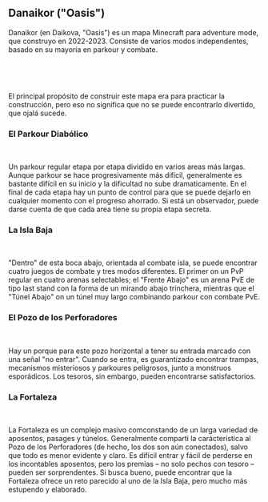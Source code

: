 <BackToOther></BackToOther>

## Danaikor ("Oasis")

Danaikor (en Daikova, "Oasis") es un mapa Minecraft para adventure mode, que construyo en 2022-2023. Consiste de varios modos independentes, basado en su mayoría en parkour y combate.

<br />

<MdImage img="Danaikor.png"></MdImage>

<br />

El principal propósito de construir este mapa era para practicar la construcción, pero eso no significa que no se puede encontrarlo divertido, que ojalá sucede.

### El Parkour Diabólico

<MdImage img="Parkour.png" width=500></MdImage>

<br />

Un parkour regular etapa por etapa dividido en varios areas más largas. Aunque parkour se hace progresivamente más difícil, generalmente es bastante difícil en su inicio y la dificultad no sube dramaticamente. En el final de cada etapa hay un punto de control para que se puede dejarlo en cualquier momento con el progreso ahorrado. Si está un observador, puede darse cuenta de que cada area tiene su propia etapa secreta.

### La Isla Baja

<MdImage img="Island.png" width=500></MdImage>

<br />

"Dentro" de esta boca abajo, orientada al combate isla, se puede encontrar cuatro juegos de combate y tres modos diferentes. El primer on un PvP regular en cuatro arenas selectables; el "Frente Abajo" es un arena PvE de tipo last stand con la forma de un mirando abajo trinchera, mientras que el "Túnel Abajo" on un túnel muy largo combinando parkour con combate PvE.

### El Pozo de los Perforadores

<MdImage img="Shaft.png" width=500></MdImage>

<br />

Hay un porque para este pozo horizontal a tener su entrada marcado con una señal "no entrar". Cuando se entra, es guarantizado encontrar trampas, mecanismos misteriosos y parkoures peligrosos, junto a monstruos esporádicos. Los tesoros, sin embargo, pueden encontrarse satisfactorios.

### La Fortaleza

<div class="flex flex-row space-x-1">

<MdImage img="Fort.png" width=500></MdImage>
<MdImage img="Fort2.png" width=500></MdImage>

</div>

<br />

La Fortaleza es un complejo masivo comconstando de un larga variedad de aposentos, pasages y túnelos. Generalmente comparti la carácteristica al Pozo de los Perforadores (de hecho, los dos son aún conectados), salvo que todo es menor evidente y claro. Es difícil entrar y fácil de perderse en los incontables aposentos, pero los premias – no solo pechos con tesoro – pueden ser sorprendentes. Si busca bueno, puede encontrar que la Fortaleza ofrece un reto parecido al uno de la Isla Baja, pero mucho más estupendo y elaborado.
